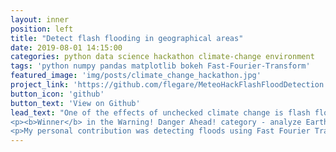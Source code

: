 ```yaml
---
layout: inner
position: left
title: "Detect flash flooding in geographical areas"
date: 2019-08-01 14:15:00
categories: python data science hackathon climate-change environment
tags: 'python numpy pandas matplotlib bokeh Fast-Fourier-Transform'
featured_image: 'img/posts/climate_change_hackathon.jpg'
project_link: 'https://github.com/flegare/MeteoHackFlashFloodDetection'
button_icon: 'github'
button_text: 'View on Github'
lead_text: "One of the effects of unchecked climate change is flash flooding. See our submission for team <b>GeoHack</b> to Environment and Climate Change Canada, and Hackworks' MeteoHack <b>hackathon</b> on the GitHub link below.<br>
<p><b>Winner</b> in the Warning! Danger Ahead! category - analyze Earth science and weather data to monitor natural disasters, and impact on life and property.</p>
<p>My personal contribution was detecting floods using Fast Fourier Transforms (FFT) and a risk model index. The FFT index is divided into low, medium, and high risk categories for specific watersheds (geographic areas).</p>"
---
```


